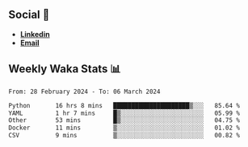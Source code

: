 ## Social 🔗

- [**Linkedin**](https://www.linkedin.com/in/trevorward001/)
- **<a href="mailto:trevorward001@gmail.com">Email<a>**

## Weekly Waka Stats 📊
<!--START_SECTION:waka-->

```txt
From: 28 February 2024 - To: 06 March 2024

Python       16 hrs 8 mins   █████████████████████▒░░░   85.64 %
YAML         1 hr 7 mins     █▒░░░░░░░░░░░░░░░░░░░░░░░   05.99 %
Other        53 mins         █▒░░░░░░░░░░░░░░░░░░░░░░░   04.75 %
Docker       11 mins         ▒░░░░░░░░░░░░░░░░░░░░░░░░   01.02 %
CSV          9 mins          ▒░░░░░░░░░░░░░░░░░░░░░░░░   00.82 %
```

<!--END_SECTION:waka-->

<!--

Here are some ideas to get you started:

- 🔭 I’m currently working on (way to add branches committed on)
- 🌱 I’m currently learning Web Frameworks and Machine Learning! (Lisp, JS (react & angular), Python, and __)
- 💬 Ask me about ...
- 📫 How to reach me: 
- 😄 Pronouns: He/Him/His
- ⚡ Fun fact: ...

that-recsys-lab
-->
